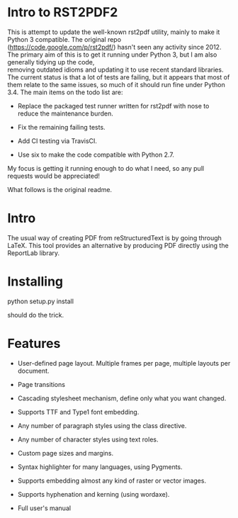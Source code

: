 Intro to RST2PDF2
=================

This is attempt to update the well-known rst2pdf utility, mainly to make
it Python 3 compatible.  The original repo (https://code.google.com/p/rst2pdf/)
hasn't seen any activity since 2012.  The primary aim of this is to get it
running under Python 3, but I am also generally tidying up the code,  
removing outdated idioms and updating it to use recent standard libraries.
The current status is that a lot of tests are failing, but it appears that
most of them relate to the same issues, so much of it should run fine under
Python 3.4.  The main items on the todo list are:

* Replace the packaged test runner written for rst2pdf with nose to reduce
  the maintenance burden.
  
* Fix the remaining failing tests.

* Add CI testing via TravisCI.

* Use six to make the code compatible with Python 2.7.

My focus is getting it running enough to do what I need, so any pull requests
would be appreciated!

What follows is the original readme.

Intro
=====

The usual way of creating PDF from reStructuredText is by going through LaTeX. 
This tool provides an alternative by producing PDF directly using the ReportLab
library. 

Installing
==========

python setup.py install

should do the trick.

Features
========

* User-defined page layout. Multiple frames per page, multiple layouts per
  document. 

* Page transitions 

* Cascading stylesheet mechanism, define only what you want changed. 

* Supports TTF and Type1 font embedding. 

* Any number of paragraph styles using the class directive. 

* Any number of character styles using text roles. 

* Custom page sizes and margins. 

* Syntax highlighter for many languages, using Pygments. 

* Supports embedding almost any kind of raster or vector images. 

* Supports hyphenation and kerning (using wordaxe). 

* Full user's manual
